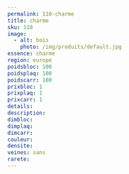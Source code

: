```yaml
---
permalink: 118-charme
title: charme
sku: 118
image: 
  - alt: bois
    photo: /img/produits/default.jpg
essence: charme
region: europe
poidsbloc: 100
poidsplaq: 100
poidscarr: 100
prixbloc: 1
prixplaq: 1
prixcarr: 1
details: 
description: 
dimbloc: 
dimplaq: 
dimcarr: 
couleur: 
densite: 
veines: sans
rarete: 
---
```

